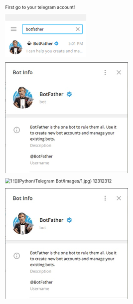 First go to your telegram account!

![](Telegram%20Bot/Basic/Images/3.png)

![](Images/2.png)


![1](https://user-images.githubusercontent.com/14061030/74978480-101a1000-5403-11ea-9a35-3bca2c075537.jpg)
![](Python/Telegram Bot/Images/1.jpg)
12312312

![](Telegram%20Bot/Images/1.jpg)
